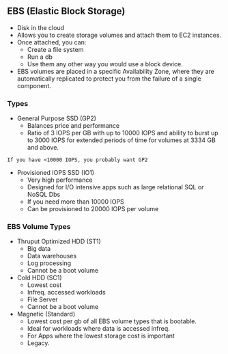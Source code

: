## EBS (Elastic Block Storage)

* Disk in the cloud
* Allows you to create storage volumes and attach them to EC2 instances.
* Once attached, you can:
    * Create a file system
    * Run a db
    * Use them any other way you would use a block device.
* EBS volumes are placed in a specific Availability Zone, where they are automatically replicated to protect you from the failure of a single component.

### Types

* General Purpose SSD (GP2)
    * Balances price and performance
    * Ratio of 3 IOPS per GB with up to 10000 IOPS and ability to burst up to 3000 IOPS for extended periods of time for volumes at 3334 GB and above.

`If you have <10000 IOPS, you probably want GP2`

* Provisioned IOPS SSD (IO1)
    * Very high performance
    * Designed for I/O intensive apps such as large relational SQL or NoSQL Dbs
    * If you need more than 10000 IOPS
    * Can be provisioned to 20000 IOPS per volume

### EBS Volume Types

* Thruput Optimized HDD (ST1)
    * Big data
    * Data warehouses
    * Log processing
    * Cannot be a boot volume
* Cold HDD (SC1)
    * Lowest cost
    * Infreq. accessed workloads
    * File Server
    * Cannot be a boot volume
* Magnetic (Standard)
    * Lowest cost per gb of all EBS volume types that is bootable.
    * Ideal for workloads where data is accessed infreq.
    * For Apps where the lowest storage cost is important
    * Legacy.
